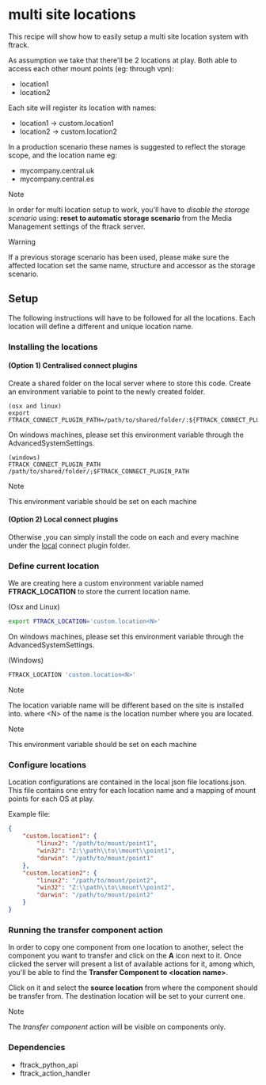 # multi site locations

This recipe will show how to easily setup a multi site location system
with ftrack.

As assumption we take that there'll be 2 locations at play. Both able to
access each other mount points (eg: through vpn):

-   location1
-   location2

Each site will register its location with names:

-   location1 -\> custom.location1
-   location2 -\> custom.location2

In a production scenario these names is suggested to reflect the storage
scope, and the location name eg:

-   mycompany.central.uk
-   mycompany.central.es

Note

In order for multi location setup to work, you'll have to *disable the
storage scenario* using: **reset to automatic storage scenario** from
the Media Management settings of the ftrack server.

Warning

If a previous storage scenario has been used, please make sure the
affected location set the same name, structure and accessor as the
storage scenario.

## Setup

The following instructions will have to be followed for all the
locations. Each location will define a different and unique location
name.

### Installing the locations

#### (Option 1) Centralised connect plugins

Create a shared folder on the local server where to store this code.
Create an environment variable to point to the newly created folder.

``` 
(osx and linux)
export FTRACK_CONNECT_PLUGIN_PATH=/path/to/shared/folder/:${FTRACK_CONNECT_PLUGIN_PATH}
```

On windows machines, please set this environment variable through the
AdvancedSystemSettings.

``` 
(windows)
FTRACK_CONNECT_PLUGIN_PATH /path/to/shared/folder/;$FTRACK_CONNECT_PLUGIN_PATH
```

Note

This environment variable should be set on each machine

#### (Option 2) Local connect plugins

Otherwise ,you can simply install the code on each and every machine
under the
[local](http://ftrack-connect.rtd.ftrack.com/en/stable/developing/plugins.html)
connect plugin folder.

### Define current location

We are creating here a custom environment variable named
**FTRACK_LOCATION** to store the current location name.

(Osx and Linux)

``` bash
export FTRACK_LOCATION='custom.location<N>'
```

On windows machines, please set this environment variable through the
AdvancedSystemSettings.

(Windows)

``` bash
FTRACK_LOCATION 'custom.location<N>'
```

Note

The location variable name will be different based on the site is
installed into. where \<N\> of the name is the location number where you
are located.

Note

This environment variable should be set on each machine

### Configure locations

Location configurations are contained in the local json file <span
class="title-ref">locations.json</span>. This file contains one entry
for each location name and a mapping of mount points for each OS at
play.

Example file:

``` json
{
    "custom.location1": {
        "linux2": "/path/to/mount/point1",
        "win32": "Z:\\path\\to\\mount\\point1",
        "darwin": "/path/to/mount/point1"
    },
    "custom.location2": {
        "linux2": "/path/to/mount/point2",
        "win32": "Z:\\path\\to\\mount\\point2",
        "darwin": "/path/to/mount/point2"
    }
}
```

### Running the transfer component action

In order to copy one component from one location to another, select the
component you want to transfer and click on the **A** icon next to it.
Once clicked the server will present a list of available actions for it,
among which, you'll be able to find the **Transfer Component to
\<location name\>**.

Click on it and select the **source location** from where the component
should be transfer from. The destination location will be set to your
current one.

Note

The *transfer component* action will be visible on components only.

### Dependencies

-   ftrack_python_api
-   ftrack_action_handler